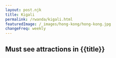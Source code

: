 ```yaml
---
layout: post.njk
title: Kigali
permalink: /rwanda/kigali.html
featuredImage: /_images/hong-kong/hong-kong.jpg
changeFreq: weekly
---
```

## Must see attractions in {{title}}